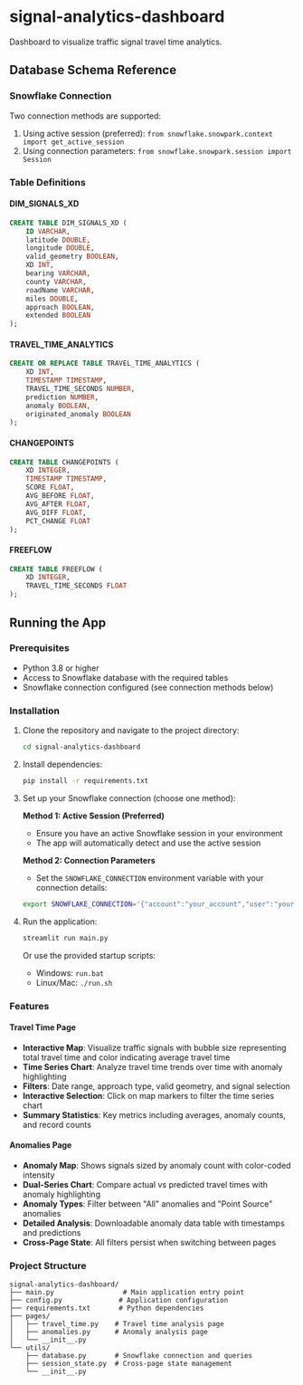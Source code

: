 # signal-analytics-dashboard
Dashboard to visualize traffic signal travel time analytics.

## Database Schema Reference

### Snowflake Connection
Two connection methods are supported:
1. Using active session (preferred): `from snowflake.snowpark.context import get_active_session`
2. Using connection parameters: `from snowflake.snowpark.session import Session`

### Table Definitions

#### DIM_SIGNALS_XD
```sql
CREATE TABLE DIM_SIGNALS_XD (
    ID VARCHAR,
    latitude DOUBLE,
    longitude DOUBLE,
    valid_geometry BOOLEAN,
    XD INT,
    bearing VARCHAR,
    county VARCHAR,
    roadName VARCHAR,
    miles DOUBLE,
    approach BOOLEAN,
    extended BOOLEAN
);
```

#### TRAVEL_TIME_ANALYTICS
```sql
CREATE OR REPLACE TABLE TRAVEL_TIME_ANALYTICS (
    XD INT,
    TIMESTAMP TIMESTAMP,
    TRAVEL_TIME_SECONDS NUMBER,
    prediction NUMBER,
    anomaly BOOLEAN,
    originated_anomaly BOOLEAN
);
```

#### CHANGEPOINTS
```sql
CREATE TABLE CHANGEPOINTS (
    XD INTEGER,
    TIMESTAMP TIMESTAMP,
    SCORE FLOAT,
    AVG_BEFORE FLOAT,
    AVG_AFTER FLOAT,
    AVG_DIFF FLOAT,
    PCT_CHANGE FLOAT
);
```

#### FREEFLOW
```sql
CREATE TABLE FREEFLOW (
    XD INTEGER,
    TRAVEL_TIME_SECONDS FLOAT
);
```

## Running the App

### Prerequisites
- Python 3.8 or higher
- Access to Snowflake database with the required tables
- Snowflake connection configured (see connection methods below)

### Installation

1. Clone the repository and navigate to the project directory:
   ```bash
   cd signal-analytics-dashboard
   ```

2. Install dependencies:
   ```bash
   pip install -r requirements.txt
   ```

3. Set up your Snowflake connection (choose one method):
   
   **Method 1: Active Session (Preferred)**
   - Ensure you have an active Snowflake session in your environment
   - The app will automatically detect and use the active session

   **Method 2: Connection Parameters**
   - Set the `SNOWFLAKE_CONNECTION` environment variable with your connection details:
   ```bash
   export SNOWFLAKE_CONNECTION='{"account":"your_account","user":"your_user","password":"your_password","warehouse":"your_warehouse","database":"your_database","schema":"your_schema"}'
   ```

4. Run the application:
   ```bash
   streamlit run main.py
   ```
   
   Or use the provided startup scripts:
   - Windows: `run.bat`
   - Linux/Mac: `./run.sh`

### Features

#### Travel Time Page
- **Interactive Map**: Visualize traffic signals with bubble size representing total travel time and color indicating average travel time
- **Time Series Chart**: Analyze travel time trends over time with anomaly highlighting
- **Filters**: Date range, approach type, valid geometry, and signal selection
- **Interactive Selection**: Click on map markers to filter the time series chart
- **Summary Statistics**: Key metrics including averages, anomaly counts, and record counts

#### Anomalies Page  
- **Anomaly Map**: Shows signals sized by anomaly count with color-coded intensity
- **Dual-Series Chart**: Compare actual vs predicted travel times with anomaly highlighting
- **Anomaly Types**: Filter between "All" anomalies and "Point Source" anomalies
- **Detailed Analysis**: Downloadable anomaly data table with timestamps and predictions
- **Cross-Page State**: All filters persist when switching between pages

### Project Structure
```
signal-analytics-dashboard/
├── main.py                 # Main application entry point
├── config.py              # Application configuration
├── requirements.txt       # Python dependencies
├── pages/
│   ├── travel_time.py    # Travel time analysis page
│   ├── anomalies.py      # Anomaly analysis page
│   └── __init__.py
└── utils/
    ├── database.py       # Snowflake connection and queries
    ├── session_state.py  # Cross-page state management
    └── __init__.py
```
